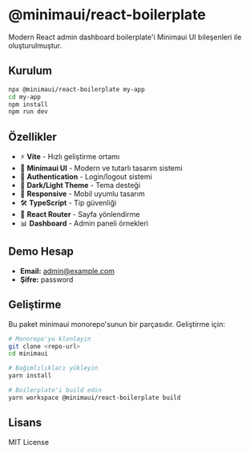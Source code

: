 # @minimaui/react-boilerplate

Modern React admin dashboard boilerplate'i Minimaui UI bileşenleri ile oluşturulmuştur.

## Kurulum

```bash
npx @minimaui/react-boilerplate my-app
cd my-app
npm install
npm run dev
```

## Özellikler

- ⚡ **Vite** - Hızlı geliştirme ortamı
- 🎨 **Minimaui UI** - Modern ve tutarlı tasarım sistemi
- 🔐 **Authentication** - Login/logout sistemi
- 🌙 **Dark/Light Theme** - Tema desteği
- 📱 **Responsive** - Mobil uyumlu tasarım
- 🛠 **TypeScript** - Tip güvenliği
- 🎯 **React Router** - Sayfa yönlendirme
- 📊 **Dashboard** - Admin paneli örnekleri

## Demo Hesap

- **Email:** admin@example.com
- **Şifre:** password

## Geliştirme

Bu paket minimaui monorepo'sunun bir parçasıdır. Geliştirme için:

```bash
# Monorepo'yu klonlayın
git clone <repo-url>
cd minimaui

# Bağımlılıkları yükleyin
yarn install

# Boilerplate'i build edin
yarn workspace @minimaui/react-boilerplate build
```

## Lisans

MIT License

